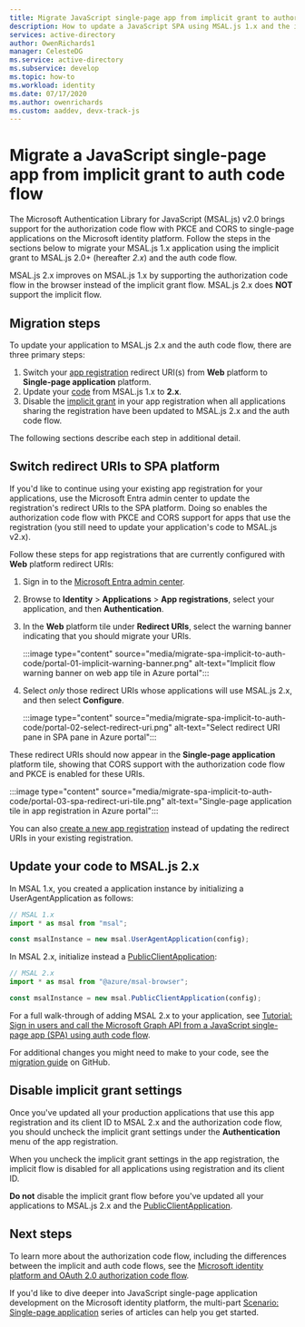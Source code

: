 ```yaml
---
title: Migrate JavaScript single-page app from implicit grant to authorization code flow
description: How to update a JavaScript SPA using MSAL.js 1.x and the implicit grant flow to MSAL.js 2.x and the authorization code flow with PKCE and CORS support.
services: active-directory
author: OwenRichards1
manager: CelesteDG
ms.service: active-directory
ms.subservice: develop
ms.topic: how-to
ms.workload: identity
ms.date: 07/17/2020
ms.author: owenrichards
ms.custom: aaddev, devx-track-js
---
```


# Migrate a JavaScript single-page app from implicit grant to auth code flow

The Microsoft Authentication Library for JavaScript (MSAL.js) v2.0 brings support for the authorization code flow with PKCE and CORS to single-page applications on the Microsoft identity platform. Follow the steps in the sections below to migrate your MSAL.js 1.x application using the implicit grant to MSAL.js 2.0+ (hereafter *2.x*) and the auth code flow.

MSAL.js 2.x improves on MSAL.js 1.x by supporting the authorization code flow in the browser instead of the implicit grant flow. MSAL.js 2.x does **NOT** support the implicit flow.

## Migration steps

To update your application to MSAL.js 2.x and the auth code flow, there are three primary steps:

1. Switch your [app registration](#switch-redirect-uris-to-spa-platform) redirect URI(s) from **Web** platform to **Single-page application** platform.
1. Update your [code](#switch-redirect-uris-to-spa-platform) from MSAL.js 1.x to **2.x**.
1. Disable the [implicit grant](#disable-implicit-grant-settings) in your app registration when all applications sharing the registration have been updated to MSAL.js 2.x and the auth code flow.

The following sections describe each step in additional detail.

## Switch redirect URIs to SPA platform

If you'd like to continue using your existing app registration for your applications, use the Microsoft Entra admin center to update the registration's redirect URIs to the SPA platform. Doing so enables the authorization code flow with PKCE and CORS support for apps that use the registration (you still need to update your application's code to MSAL.js v2.x).

Follow these steps for app registrations that are currently configured with **Web** platform redirect URIs:

1. Sign in to the [Microsoft Entra admin center](https://entra.microsoft.com).
1. Browse to **Identity** >  **Applications** > **App registrations**, select your application, and then **Authentication**.
1. In the **Web** platform tile under **Redirect URIs**, select the warning banner indicating that you should migrate your URIs.

    :::image type="content" source="media/migrate-spa-implicit-to-auth-code/portal-01-implicit-warning-banner.png" alt-text="Implicit flow warning banner on web app tile in Azure portal":::
1. Select *only* those redirect URIs whose applications will use MSAL.js 2.x, and then select **Configure**.

    :::image type="content" source="media/migrate-spa-implicit-to-auth-code/portal-02-select-redirect-uri.png" alt-text="Select redirect URI pane in SPA pane in Azure portal":::

These redirect URIs should now appear in the **Single-page application** platform tile, showing that CORS support with the authorization code flow and PKCE is enabled for these URIs.

:::image type="content" source="media/migrate-spa-implicit-to-auth-code/portal-03-spa-redirect-uri-tile.png" alt-text="Single-page application tile in app registration in Azure portal":::

You can also [create a new app registration](scenario-spa-app-registration.md) instead of updating the redirect URIs in your existing registration.

## Update your code to MSAL.js 2.x

In MSAL 1.x, you created a application instance by initializing a UserAgentApplication as follows:

```javascript
// MSAL 1.x
import * as msal from "msal";

const msalInstance = new msal.UserAgentApplication(config);
```

In MSAL 2.x, initialize instead a [PublicClientApplication][msal-js-publicclientapplication]:

```javascript
// MSAL 2.x
import * as msal from "@azure/msal-browser";

const msalInstance = new msal.PublicClientApplication(config);
```

For a full walk-through of adding MSAL 2.x to your application, see [Tutorial: Sign in users and call the Microsoft Graph API from a JavaScript single-page app (SPA) using auth code flow](tutorial-v2-javascript-auth-code.md).

For additional changes you might need to make to your code, see the [migration guide](https://github.com/AzureAD/microsoft-authentication-library-for-js/blob/dev/lib/msal-browser/docs/v1-migration.md) on GitHub.

## Disable implicit grant settings

Once you've updated all your production applications that use this app registration and its client ID to MSAL 2.x and the authorization code flow, you should uncheck the implicit grant settings under the **Authentication** menu of the app registration.

When you uncheck the implicit grant settings in the app registration, the implicit flow is disabled for all applications using registration and its client ID.

**Do not** disable the implicit grant flow before you've updated all your applications to MSAL.js 2.x and the [PublicClientApplication][msal-js-publicclientapplication].

## Next steps

To learn more about the authorization code flow, including the differences between the implicit and auth code flows, see the [Microsoft identity platform and OAuth 2.0 authorization code flow](v2-oauth2-auth-code-flow.md).

If you'd like to dive deeper into JavaScript single-page application development on the Microsoft identity platform, the multi-part [Scenario: Single-page application](scenario-spa-overview.md) series of articles can help you get started.

<!-- LINKS - external -->
[msal-js-publicclientapplication]: https://azuread.github.io/microsoft-authentication-library-for-js/ref/classes/_azure_msal_node.PublicClientApplication.html

